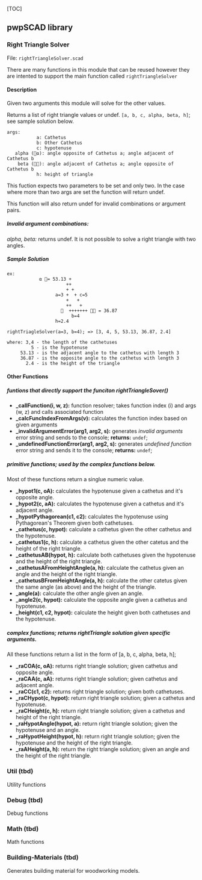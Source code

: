 [TOC]

## pwpSCAD library

### Right Triangle Solver

File: `rightTriangleSolver.scad`

There are many functions in this module that can be reused however they are intented to support the main function called `rightTriangleSolver`

#### Description
Given two arguments this module will solve for the other values.

Returns a list of right triangle values or undef. `[a, b, c, alpha, beta, h]`; see sample solution below.

```
args:
           a: Cathetus
           b: Other Cathetus
           c: hypotenuse
   alpha (⍺): angle opposite of Cathetus a; angle adjacent of Cathetus b
    beta (𝜷): angle adjacent of Cathetus a; angle opposite of Cathetus b
           h: height of triangle
```

This fuction expects two parameters to be set and only two. In the case where
more than two args are set the function will return undef.

This function will also return undef for invalid combinations or argument pairs.

##### Invalid argument combinations:

*alpha, beta:* returns undef. It is not possible to solve a right triangle with two angles.


##### Sample Solution
```
ex:
            ⍺ = 53.13 +
                      ++
                      + +
                  a=3 +  + c=5
                      +   +
                      ++   +
                      +++++++ 𝜷 = 36.87
                        b=4
                  h=2.4
                  
rightTriagleSolver(a=3, b=4); => [3, 4, 5, 53.13, 36.87, 2.4]

where: 3,4 - the length of the cathetuses
         5 - is the hypotenuse
     53.13 - is the adjacent angle to the cathetus with length 3
     36.87 - is the opposite angle to the cathetus with length 3
       2.4 - is the height of the triangle
```

#### Other Functions

##### funtions that directly support the funciton rightTriangleSover()
* **_callFunction(i, w, z):** function resolver; takes function index (i) and args (w, z) and calls associated function
* **_calcFuncIndexFromArgs(v):** calculates the function index based on given arguments
* **_invalidArgumentError(arg1, arg2, s):** generates *invalid arguments* error string and sends to the console; **returns:** `undef`;
* **_undefinedFunctionError(arg1, arg2, s):** generates *undefined function* error string and sends it to the console; **returns:** `undef`;

##### primitive functions; used by the complex functions below.
Most of these functions return a singlue numeric value.

* **_hypot1(c, oA):** calculates the hypotenuse given a cathetus and it's opposite angle.
* **_hypot2(c, aA):** calculates the hypotenuse given a cathetus and it's adjacent angle.
* **_hypotPythagorean(c1, c2):** calculates the hypotenuse using Pythagorean's Theorem given both cathetuses.
* **_cathetus(c, hypot):** calculate a cathetus given the other cathetus and the hypotenuse.
* **_cathetus1(c, h):** calculate a cathetus given the other catetus and the height of the right triangle.
* **_cathetusAB(hypot, h):** calculate both cathetuses given the hypotenuse and the height of the right triangle.
* **_cathetusAFromHeightAngle(a, h):** calculate the cathetus given an angle and the height of the right triangle.
* **_cathetusBFromHeightAngle(a, h):** calculate the other catetus given the same angle (as above) and the height of the triangle.
* **_angle(a):** calculate the other angle given an angle.
* **_angle2(c, hypot):** calculate the opposite angle given a cathetus and hypotenuse.
* **_height(c1, c2, hypot):** calculate the height given both cathetuses and the hypotenuse.

##### complex functions; returns rightTriangle solution given specific arguments.
All these functions return a list in the form of [a, b, c, alpha, beta, h]; 

* **_raCOA(c, oA):** returns right triangle solution; given cathetus and opposite angle.
* **_raCAA(c, aA):** returns right triangle solution; given cathetus and adjacent angle.
* **_raCC(c1, c2):** returns right triangle solution; given both cathetuses.
* **_raCHypot(c, hypot):** return right triangle solution; given a cathetus and hypotenuse.
* **_raCHeight(c, h):** return right triangle solution; given a cathetus and height of the right triangle.
* **_raHypotAngle(hypot, a):** return right triangle solution; given the hypotenuse and an angle.
* **_raHypotHeight(hypot, h):** return right triangle solution; given the hypotenuse and the height of the right triangle.
* **_raAHeight(a, h):** return the right triangle solution; given an angle and the height of the right triangle.

### Util (tbd)
Utility functions

### Debug (tbd)
Debug functions

### Math (tbd)
Math functions

### Building-Materials (tbd)
Generates building material for woodworking models.